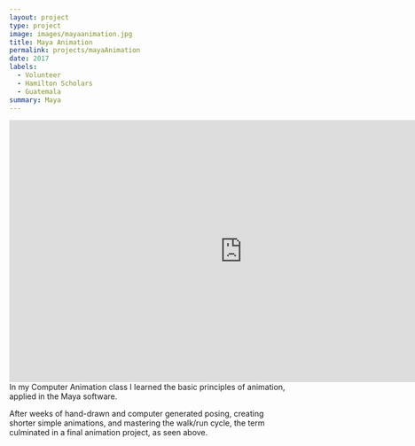 ```yaml
---
layout: project
type: project
image: images/mayaanimation.jpg
title: Maya Animation
permalink: projects/mayaAnimation
date: 2017
labels:
  - Volunteer
  - Hamilton Scholars
  - Guatemala
summary: Maya
---
```

<iframe width="840" height="472.5" src="https://www.youtube.com/embed/vE1VXPruO-c" frameborder="0" allow="autoplay; encrypted-media" allowfullscreen></iframe>

<br>
In my Computer Animation class I learned the basic principles of animation, applied in the Maya software.

After weeks of hand-drawn and computer generated posing, creating shorter simple animations, and mastering the walk/run cycle, the term culminated in a final animation project, as seen above.

<!-- <img class class="ui medium right floated rounded image" src="../images/ilw1.png">
During the summer of 2015, I participated in International Leader Week 2015, a one week community service trip in [Tecpan, Guatemala](https://en.wikipedia.org/wiki/Tecp%C3%A1n_Guatemala) through [Alexander Hamilton Scholars](http://hamiltonscholars.org/1/).
This service trip was hosted by [Cross-Cultural Solutions](https://www.crossculturalsolutions.org/), an organization which allows people from the US to volunteer internationally.

Alexander Hamilton Scholars is a scholarship that I won in my junior year of high school in 2013. Since then, the Alexander Hamilton Scholars organization have actively supported me and 25+ other Hamilton Scholars in my 2013 cohort throughout the college process (since many of us are first-gen college students). Seattle Leader Week, the Year 1 program in the summer of 2014, focused on the transition to college and defining a vision statement. Within the one week I was in Guatemala for International Leader Week 2015 for the Hamilton Year 2 program, I was able to work with my cohort to repaint "[Tijob'al Jay "Ixmukane](http://amarillasya.com/centro-educativo-ixmukane-tijobal-jay-ixmukane-135351.html)," a primary school in Tecpan and design a lesson plan to teach K-6 students English.

From International Leader Week, I learned how to embrace other cultures, work with a language barrier (I spoke no Spanish), and collaborate with a diverse group of Hamilton Scholars from all around the nation.
I also got beat in soccer by 2nd graders.

<img class class="ui medium right floated rounded image" src="../images/ilw3.png">
Aside from repainting the school, International Leader Week also consisted of going to Mayan Ruins, seeing Guatemalan art, and understanding the political issues concerning Guatemala.

What stood out the most to me was that the Guatemalan language, [Kaqchlcal](http://www.native-languages.org/kaqchikel.htm), is slowly being lost due to the importance that Spanish and English plays in providing opportunites. As a result, many Guatemalan children of Mayan descent grow up without learning it at all. International Leader Week was an eye-opening experience and taught me to be appreciative of everyday things such as running water or electricity-- something that many who live in first-world countries take for granted.

For more information about the Alexander Hamilton Scholars program and scholarship, please check out the link below!

Link: <a href="http://hamiltonscholars.org/1/the-program/who-we-serve/">Alexander Hamilton Scholars</a> -->
